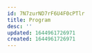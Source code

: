 ```yaml
---
id: 7N7zurND7rF6U4F0cPTlr
title: Program
desc: ''
updated: 1644961726971
created: 1644961726971
---
```


